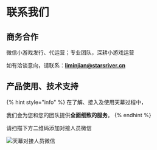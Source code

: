 # 联系我们

## 商务合作

微信小游戏发行、代运营；专业团队，深耕小游戏运营

如有洽谈意向，请联系：**liminjian@starsriver.cn**

## 产品使用、技术支持

{% hint style="info" %}
在了解、接入及使用天幕过程中，

我们会为您和您的团队提供**全面细致的服务**。
{% endhint %}

请扫描下方二维码添加对接人员微信

![天幕对接人员微信](<.gitbook/assets/微信图片\_20191009150820 (2).jpg>)
